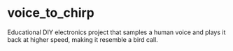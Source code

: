 # voice_to_chirp
Educational DIY electronics project that samples a human voice and plays it back at higher speed, making it resemble a bird call.



